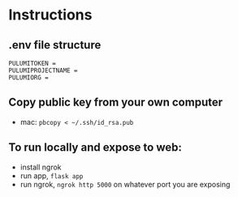 # Instructions

## .env file structure
```
PULUMITOKEN = 
PULUMIPROJECTNAME = 
PULUMIORG = 
```

## Copy public key from your own computer
- mac: `pbcopy < ~/.ssh/id_rsa.pub` 

## To run locally and expose to web: 
- install ngrok 
- run app, `flask app` 
- run ngrok, `ngrok http 5000` on whatever port you are exposing 